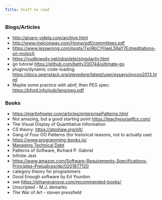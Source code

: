 ```yaml
---
Title: Stuff to read
---
```


### Blogs/Articles

* <http://alvaro-videla.com/archive.html>
* <http://www.melconway.com/Home/pdf/committees.pdf>
* <https://www.lesswrong.com/posts/TxcRbCYHaeL59aY7E/meditations-on-moloch>
* <https://yudkowsky.net/obsolete/singularity.html>
* go tutorial <https://github.com/betty200744/ultimate-go>
* plugins/dynamic code-loading <https://docs.openstack.org/stevedore/latest/user/essays/pycon2013.html>
* Maybe some practice with abnf, then PEG spec: <https://bford.info/pub/lang/peg.pdf>

### Books

* <https://martinfowler.com/articles/enterprisePatterns.html>
* Not amazing, but a good starting point <https://teachyourselfcs.com/>
* The Visual Display of Quantitative Information
* CS theory: <https://steshaw.org/plt/>
* Gang of Four OO Patterns (for historical reasons, not to actually use)
* <https://www.programming-books.io/>
* [Managing Technical Debt](https://www.amazon.com/Managing-Technical-Debt-Development-Engineering/dp/013564593X)
* Patterns of Software, Richard P. Gabriel
* Infinite Jest
* <https://www.amazon.com/Software-Requirements-Specifications-Principles-Prejudices/dp/0201877120>
* category theory for programmers
* Good Enough software by Ed Yourdon
* see <https://ethanevansvp.com/recommended-books/>
* Unscripted - M.J. demarko
* The War of Art - steven pressfield

